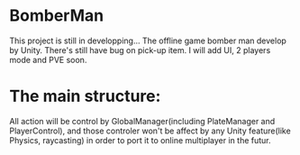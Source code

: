 # BomberMan
This project is still in developping...
The offline game bomber man develop by Unity.
There's still have bug on pick-up item.
I will add UI, 2 players mode and PVE soon.
# The main structure:
All action will be control by GlobalManager(including PlateManager and PlayerControl), and those controler won't be affect by any Unity feature(like Physics, raycasting) in order to port it to online multiplayer in the futur.
